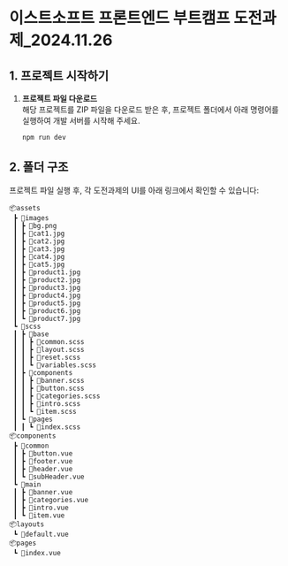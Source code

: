# 이스트소프트 프론트엔드 부트캠프 도전과제_2024.11.26

## 1. 프로젝트 시작하기

1. **프로젝트 파일 다운로드**  
   해당 프로젝트를 ZIP 파일을 다운로드 받은 후, 프로젝트 폴더에서 아래 명령어를 실행하여 개발 서버를 시작해 주세요.

   ```bash
   npm run dev

## 2. 폴더 구조

프로젝트 파일 실행 후, 각 도전과제의 UI를 아래 링크에서 확인할 수 있습니다:

```
📦assets
 ┣ 📂images
 ┃ ┣ 📜bg.png
 ┃ ┣ 📜cat1.jpg
 ┃ ┣ 📜cat2.jpg
 ┃ ┣ 📜cat3.jpg
 ┃ ┣ 📜cat4.jpg
 ┃ ┣ 📜cat5.jpg
 ┃ ┣ 📜product1.jpg
 ┃ ┣ 📜product2.jpg
 ┃ ┣ 📜product3.jpg
 ┃ ┣ 📜product4.jpg
 ┃ ┣ 📜product5.jpg
 ┃ ┣ 📜product6.jpg
 ┃ ┗ 📜product7.jpg
 ┗ 📂scss
 ┃ ┣ 📂base
 ┃ ┃ ┣ 📜common.scss
 ┃ ┃ ┣ 📜layout.scss
 ┃ ┃ ┣ 📜reset.scss
 ┃ ┃ ┗ 📜variables.scss
 ┃ ┣ 📂components
 ┃ ┃ ┣ 📜banner.scss
 ┃ ┃ ┣ 📜button.scss
 ┃ ┃ ┣ 📜categories.scss
 ┃ ┃ ┣ 📜intro.scss
 ┃ ┃ ┗ 📜item.scss
 ┃ ┗ 📂pages
 ┃ ┃ ┗ 📜index.scss
📦components
 ┣ 📂common
 ┃ ┣ 📜button.vue
 ┃ ┣ 📜footer.vue
 ┃ ┣ 📜header.vue
 ┃ ┗ 📜subHeader.vue
 ┗ 📂main
 ┃ ┣ 📜banner.vue
 ┃ ┣ 📜categories.vue
 ┃ ┣ 📜intro.vue
 ┃ ┗ 📜item.vue
📦layouts
 ┗ 📜default.vue
📦pages
 ┗ 📜index.vue

```
